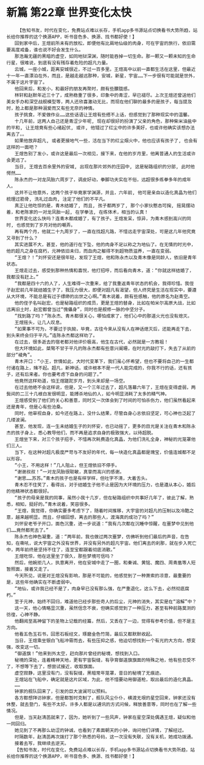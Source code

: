 # 新篇 第22章 世界变化太快
        【告知书友，时代在变化，免费站点难以长存，手机app多书源站点切换看书大势所趋，站长给你推荐的这个换源APP，听书音色多、换源、找书都好使！】
       回到家中后，王煊前所未有的放松，即便他有比肩地仙级的肉身，可在宇宙的旅行，依旧需要高度戒备，谁也说不好会发生什么。
       那浩瀚无疆的黑暗的虚空，如同地狱深渊，随时能吞掉一切生命。那一颗又一颗未知的生命行星，很难说，到底有没有残存着危险的超凡力量。
       云城，一座小城，距离安城很近，不过一百多里。王煊高中以前一直都生活在这里，但最近十一年一直漂泊在外，而且，是越走越远那种，安城，新星，宇宙……下一步很有可能就是世外，不属于这片宇宙了。
       他回来后，和发小，和最好的朋友再聚时，颇有些朦胧感。
       林轩和赵默年近三十了，成熟稳重了很多，印象中的青涩，早已褪尽。上次王煊还曾送他们美女手办和深空战舰模型等，两人还欣喜激动无比，而现在他们聊的最多的是孩子，每当提及时，脸上都是那种溺爱而又有些无奈的神情。
       孩子挑食，不爱做作业……这些话语让王煊有些搭不上话，但感觉到了那种现实中的温馨。
       十几年前，这两人自己还是青涩少年呢, 现在却很好的扮演了父亲的角色，那种柴米油盐中的平和, 让王煊竟有些心绪起伏, 或许, 他错过了红尘中的许多美好，也或许他确实该想办法离去了。。
       如果他放弃超凡, 或者更接地气一些，活在当下的红尘烟火中，他也应该有孩子了, 也会有这样的一面吧？
       王煊告别了发小，或许这是最后一次相见，接下来，在他的岁月里，他离普通人的生活或许会更远了。
       当日, 王煊去百余里外的安城, 出现在那片郊外的庄园中, 这是秘路组织的分部, 此时他愕然……
       陈永杰的一对龙凤胎六周岁了，调皮好动，拳脚功夫实在不俗，远超很多练拳多年的成年人。
       这并不让他意外，这两个孩子毕竟家学渊源，并且，六年前, 他可是亲自以造化真晶为他们梳理过筋骨, 洗礼过血肉, 注定了他们的不平凡。
       真正让他吃惊的是，青木结婚了, 而且, 孩子都两岁了, 那个小家伙憨态可掬, 摇晃摆动着，和老陈家的一对龙凤胎一起, 在学拳法, 在练体术，相当的认真！
       世界变化这么快吗？连青木都成婚了，有了孩子。王煊发呆，惊异，为青木感到高兴的同时, 也感觉到了岁月对他的嘲弄。
       再有两个月，他就二十九周岁了，一直在找超凡路，不惜远走宇宙深处，可是这几年他究竟又寻到了什么？
       其实进展不大，甚至，他的道行在下坠，他的肉身不足以称之为地仙了。在无情的时光中，他的超凡之身在腐朽，元神依旧未归，而血肉之躯得不到超物质滋养，一直在变弱。
       “王煊？！”刘怀安还是很年轻，发现了王煊，他和陈永杰以及青木像是同龄人，依旧是青年状态。
       王煊走过去，感受到那种热情和喜悦，他打招呼，而后看向青木，道：“你就这样结婚了，我都没有赶上。”
       “我都是四十六的人了，人生难得一次重来，给了我重返青年状态的机会，我得珍惜。我侄子赵宏前几年就结婚生子了，我压力很大，即便对超凡有渴望，但人终究是生活在现实中，要遵从大环境，不能总是有过于缥缈的出世之心啊。”青木说着，颇有些感触，他的原名为赵青空。
       他的侄子名叫赵宏，也是秘路组织的成员，更是王煊的替身，比如在帕米尔高原大战，比如远离旧土时，赵宏都曾当过“傀儡身”，同时也是舰修一脉的中坚分子。
       “找到路了吗？”陈永杰、青木都很关心，哪怕成家了，他们心中的那道火光也没有熄灭。
       王煊摇头，让几人叹息。
       “如果事不可为，不要过于执拗，毕竟，古往今来从没有人在神话熄灭后，还能再走下去，到头来终会归于平凡。”连陈永杰都这样劝了。
       在过去，很多逝去的宿老都对他评价极高，他生在古代，必然就是一方教祖！
       但大环境如此，桀骜不甘于平凡的陈永杰都有些意兴阑珊，在时光的敲打下，失去了从前的部分“棱角”。
       青木开口：“小王，世情如此，大时代变革下，我们虽心怀希望，但也不要将自己的一生都付诸在路上，赌不起。超凡，新神话，或许根本不是一代人能完成的，你我不行的话，还有孩子，还有后来者。你也要考虑下自身的问题了。”
       他竟然这样劝道，怕王煊蹉跎岁月，到头来却是一场空。
       在过去他绝不会这样说，但是，又一个三年过去了，超凡落幕六年了，王煊在变得虚弱，两鬓间的二三十几根白发很明显，能搏杀地仙的人，如今明显消耗了太多的精气神。
       王煊感受到了他们的关心和善意，同时又一次体会到了时间的可怕杀伤力，他们虽然看起来还是青年，但是心有些沧桑。
       同时，他审视自身，如今还在路上，没什么结果，尽管自身心志依旧坚定，可心神也泛起了几缕波澜。
       甚至，他发现，连一生未结婚生子的刘怀安，也已动摇了，更多的目光是关注在青木和陈永杰的孩子身上，悉心教导他们，而不再是追求自身的极致强大，以待超脱。
       王煊坐下来，对三个孩子招手，不惜再次耗费造化真晶，为他们洗礼全身，神秘的光笼罩他们三人。
       当下，在这种对超凡极度严苛与不友好的年代，每一块造化真晶都是瑰宝，价值连城都不足以形容。
       “小王，不用这样！”几人阻止，但王煊依旧不停手。
       “谢谢叔叔！”一对龙凤胎很聪敏，真挚而高兴的感谢。
       “谢思……苏苏。”青木的孩子也是有样学样，但吐字不清，大着舌头。
       青木忍不住笑了，看得出，对于结婚生子他不止是因为大环境的压力，也是遵从本心，婚后的他精神状态都很好。
       “孩子的母亲是我的同事，虽然小我十几岁，但在秘路组织中共事好几年了，彼此了解，熟悉，相知，挺好的。”青木说着，笑容很多。
       “王煊，我觉得，你确实要多考虑下了，随着时间推移，大宇宙的对超凡的压制以及冷酷之意，越来越明显。而且，仔细回想，离去的那些人，渡海真的成功了吗？”
       刘怀安老爷子开口，面色沉重，进一步说道：“我有几次都在沉睡中惊醒，在噩梦中见到他们……竟然都死去了。”
       陈永杰也神色凝重，道：“两年前，我也做过两次噩梦，仿佛听到他们最后的声音，在告知，在嘶吼，说大宇宙之外没有世界，并没有另外的超凡宇宙。他们离去的刹那，就在步入死亡中，两年前终是坚持不住了，连至宝都跟着彻底消散。”
       王煊吃惊，他在这里坐了很久，那些梦境可信吗？
       然后，他婉拒几人，执意离开，他在安城中走了一圈，和秦诚、黄铭、魔四、周青凰等人短暂照面，接着又走了。
       今天所见，说是对王煊没有影响，那是不可能的，他感觉到了一种萧索的凉意，最重要的是，这些年他确实在不断虚弱中。
       “地仙，或许我已经不是了，肉身早已没有那么强，在严重退化，这么下去，必然彻底腐朽。”
       至于元神，始终不回归，难道他已经步那些奇人的后尘，元神的消失，其实是在“溶解”中？
       这一天，他心情略显沉重，虽然信念不衰，但确实感觉到了一种压力，甚至有种前路莫测的彷徨，心神不静。
       他翻阅至高神留下的圣物上记载的经篇，然后，又丢在了一边，觉得有参考价值，但不是主方向。
       他看五色玉石书，回思石板经文，琢磨金色竹简，最后又都默默收起。
       当日，王煊乘坐银白飞船冲霄而去，有些压抑之感，他迫切想找到一个有光的大方向，想变强，改变这一切。
       “御道旗！”他来到外太空，赶向那片曾经的秘境，想找到入口。
       秘境的深处，连着精神天地，更有宇宙裂缝，有孕育御道旗旗面的特殊之地，他有些忍受不了，不想等下去了，想尝试接近，收取旗面。
       虚空寂静，这里没有门，没有裂缝，黑暗常年笼罩，昔日的秘境了无痕迹。
       王煊站在飞船中，确定就是这片区域，为此，他不惜要动用御道枪，取出最后的造化真晶。
       ……
       钟家的舰队回来了，引发的巨大波澜可以预料。
       各方都想拜访钟家，但是都暂时克制了，舰队风尘仆仆，横渡无垠的星空回来，钟家还没有休整，就去登门，有些不太好。许多人都是以通讯的方式问候，释放善意等，同时也在了解一些情况。
       但是，当天赵清菡就来了，因为，她听到了一些风声，钟家在星空深处偶遇王煊，疑似和他一同回归。
       她见到了不再那么幼涩的钟诚，也看到了素面朝天的小钟，询问他们详情，了解经过。
       时隔数年，赵清菡再次拨打了那个熟悉的号码，这一次没有失联，没有关机，她成功拨通。
       接着去写，我继续去逆天。
       【告知书友，时代在变化，免费站点难以长存，手机app多书源站点切换看书大势所趋，站长给你推荐的这个换源APP，听书音色多、换源、找书都好使！】